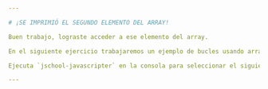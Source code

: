 ```yaml
---

# ¡SE IMPRIMIÓ EL SEGUNDO ELEMENTO DEL ARRAY!

Buen trabajo, lograste acceder a ese elemento del array.

En el siguiente ejercicio trabajaremos un ejemplo de bucles usando arrays.

Ejecuta `jschool-javascripter` en la consola para seleccionar el siguiente ejercicio.

---
```

